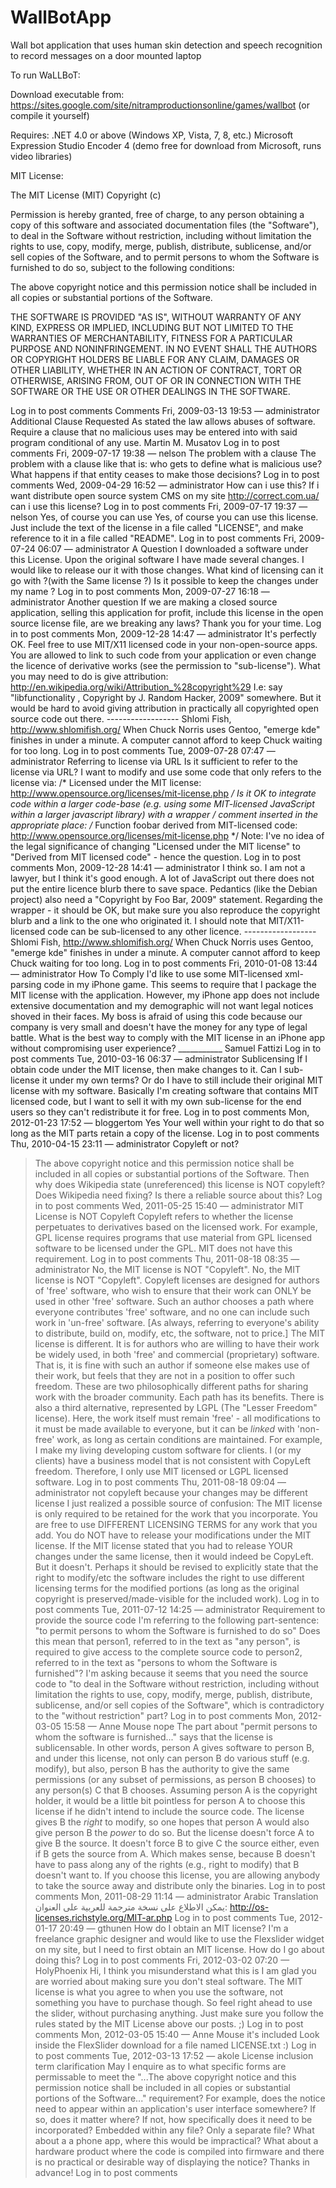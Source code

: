 WallBotApp
==========

Wall bot application that uses human skin detection and speech recognition to record messages on a door mounted laptop

To run WaLLBoT:

Download executable from: https://sites.google.com/site/nitramproductionsonline/games/wallbot
(or compile it yourself)

Requires:
.NET 4.0 or above (Windows XP, Vista, 7, 8, etc.)
Microsoft Expression Studio Encoder 4 (demo free for download from Microsoft, runs video libraries)


MIT License:

The MIT License (MIT)
Copyright (c) <year> <copyright holders>

Permission is hereby granted, free of charge, to any person obtaining a copy of this software and associated documentation files (the "Software"), to deal in the Software without restriction, including without limitation the rights to use, copy, modify, merge, publish, distribute, sublicense, and/or sell copies of the Software, and to permit persons to whom the Software is furnished to do so, subject to the following conditions:

The above copyright notice and this permission notice shall be included in all copies or substantial portions of the Software.

THE SOFTWARE IS PROVIDED "AS IS", WITHOUT WARRANTY OF ANY KIND, EXPRESS OR IMPLIED, INCLUDING BUT NOT LIMITED TO THE WARRANTIES OF MERCHANTABILITY, FITNESS FOR A PARTICULAR PURPOSE AND NONINFRINGEMENT. IN NO EVENT SHALL THE AUTHORS OR COPYRIGHT HOLDERS BE LIABLE FOR ANY CLAIM, DAMAGES OR OTHER LIABILITY, WHETHER IN AN ACTION OF CONTRACT, TORT OR OTHERWISE, ARISING FROM, OUT OF OR IN CONNECTION WITH THE SOFTWARE OR THE USE OR OTHER DEALINGS IN THE SOFTWARE.

Log in to post comments
Comments
Fri, 2009-03-13 19:53 — administrator
Additional Clause Requested
As stated the law allows abuses of software. Require a clause that no malicious uses may be entered into with said program conditional of any use. Martin M. Musatov
Log in to post comments
Fri, 2009-07-17 19:38 — nelson
The problem with a clause
The problem with a clause like that is: who gets to define what is malicious use? What happens if that entity ceases to make those decisions?
Log in to post comments
Wed, 2009-04-29 16:52 — administrator
How can i use this?
If i want distribute open source system CMS on my site http://correct.com.ua/ can i use this license?
Log in to post comments
Fri, 2009-07-17 19:37 — nelson
Yes, of course you can use
Yes, of course you can use this license. Just include the text of the license in a file called "LICENSE", and make reference to it in a file called "README".
Log in to post comments
Fri, 2009-07-24 06:07 — administrator
A Question
I downloaded a software under this License. Upon the original software I have made several changes. I would like to release our it with those changes. What kind of licensing can it go with ?(with the Same license ?) Is it possible to keep the changes under my name ?
Log in to post comments
Mon, 2009-07-27 16:18 — administrator
Another question
If we are making a closed source application, selling this application for profit, include this license in the open source license file, are we breaking any laws? Thank you for your time.
Log in to post comments
Mon, 2009-12-28 14:47 — administrator
It's perfectly OK.
Feel free to use MIT/X11 licensed code in your non-open-source apps. You are allowed to link to such code from your application or even change the licence of derivative works (see the permission to "sub-license"). What you may need to do is give attribution: http://en.wikipedia.org/wiki/Attribution_%28copyright%29 I.e: say "libfunctionality , Copyright by J. Random Hacker, 2009" somewhere. But it would be hard to avoid giving attribution in practically all copyrighted open source code out there. ------------------ Shlomi Fish, http://www.shlomifish.org/ When Chuck Norris uses Gentoo, "emerge kde" finishes in under a minute. A computer cannot afford to keep Chuck waiting for too long.
Log in to post comments
Tue, 2009-07-28 07:47 — administrator
Referring to license via URL
Is it sufficient to refer to the license via URL? I want to modify and use some code that only refers to the license via: /* Licensed under the MIT license: http://www.opensource.org/licenses/mit-license.php */ Is it OK to integrate code within a larger code-base (e.g. using some MIT-licensed JavaScript within a larger javascript library) with a wrapper / comment inserted in the appropriate place: /* Function foobar derived from MIT-licensed code: http://www.opensource.org/licenses/mit-license.php */ Note: I've no idea of the legal significance of changing "Licensed under the MIT license" to "Derived from MIT licensed code" - hence the question.
Log in to post comments
Mon, 2009-12-28 14:41 — administrator
I think so.
I am not a lawyer, but I think it's good enough. A lot of JavaScript out there does not put the entire licence blurb there to save space. Pedantics (like the Debian project) also need a "Copyright by Foo Bar, 2009" statement. Regarding the wrapper - it should be OK, but make sure you also reproduce the copyright blurb and a link to the one who originated it. I should note that MIT/X11-licensed code can be sub-licensed to any other licence. ------------------ Shlomi Fish, http://www.shlomifish.org/ When Chuck Norris uses Gentoo, "emerge kde" finishes in under a minute. A computer cannot afford to keep Chuck waiting for too long.
Log in to post comments
Fri, 2010-01-08 13:44 — administrator
How To Comply
I'd like to use some MIT-licensed xml-parsing code in my iPhone game. This seems to require that I package the MIT license with the application. However, my iPhone app does not include extensive documentation and my demographic will not want legal notices shoved in their faces. My boss is afraid of using this code because our company is very small and doesn't have the money for any type of legal battle. What is the best way to comply with the MIT license in an iPhone app without compromising user experience? ___________ Samuel Fattizi
Log in to post comments
Tue, 2010-03-16 06:37 — administrator
Sublicensing
If I obtain code under the MIT license, then make changes to it. Can I sub-license it under my own terms? Or do I have to still include their original MIT license with my software. Basically I'm creating software that contains MIT licensed code, but I want to sell it with my own sub-license for the end users so they can't redistribute it for free.
Log in to post comments
Mon, 2012-01-23 17:52 — bloggertom
Yes
Your well within your right to do that so long as the MIT parts retain a copy of the license.
Log in to post comments
Thu, 2010-04-15 23:11 — administrator
Copyleft or not?
>The above copyright notice and this permission notice shall be included in all copies or substantial portions of the Software. Then why does Wikipedia state (unreferenced) this license is NOT copyleft? Does Wikipedia need fixing? Is there a reliable source about this?
Log in to post comments
Wed, 2011-05-25 15:40 — administrator
MIT License is NOT Copyleft
Copyleft refers to whether the license perpetuates to derivatives based on the licensed work. For example, GPL license requires programs that use material from GPL licensed software to be licensed under the GPL. MIT does not have this requirement.
Log in to post comments
Thu, 2011-08-18 08:35 — administrator
No, the MIT license is NOT "Copyleft".
No, the MIT license is NOT "Copyleft". Copyleft licenses are designed for authors of 'free' software, who wish to ensure that their work can ONLY be used in other 'free' software. Such an author chooses a path where everyone contributes 'free' software, and no one can include such work in 'un-free' software. [As always, referring to everyone's ability to distribute, build on, modify, etc, the software, not to price.] The MIT license is different. It is for authors who are willing to have their work be widely used, in both 'free' and commercial (proprietary) software. That is, it is fine with such an author if someone else makes use of their work, but feels that they are not in a position to offer such freedom. These are two philosophically different paths for sharing work with the broader community. Each path has its benefits. There is also a third alternative, represented by LGPL (The "Lesser Freedom" license). Here, the work itself must remain 'free' - all modifications to it must be made available to everyone, but it can be *linked* with 'non-free' work, as long as certain conditions are maintained. For example, I make my living developing custom software for clients. I (or my clients) have a business model that is not consistent with CopyLeft freedom. Therefore, I only use MIT licensed or LGPL licensed software.
Log in to post comments
Thu, 2011-08-18 09:04 — administrator
not copyleft because your changes may be different license
I just realized a possible source of confusion: The MIT license is only required to be retained for the work that you incorporate. You are free to use DIFFERENT LICENSING TERMS for any work that you add. You do NOT have to release your modifications under the MIT license. If the MIT license stated that you had to release YOUR changes under the same license, then it would indeed be CopyLeft. But it doesn't. Perhaps it should be revised to explicitly state that the right to modify/etc the software includes the right to use different licensing terms for the modified portions (as long as the original copyright is preserved/made-visible for the included work).
Log in to post comments
Tue, 2011-07-12 14:25 — administrator
Requirement to provide the source code
I'm referring to the following part-sentence: "to permit persons to whom the Software is furnished to do so" Does this mean that person1, referred to in the text as "any person", is required to give access to the complete source code to person2, referred to in the text as "persons to whom the Software is furnished"? I'm asking because it seems that you need the source code to "to deal in the Software without restriction, including without limitation the rights to use, copy, modify, merge, publish, distribute, sublicense, and/or sell copies of the Software", which is contradictory to the "without restriction" part?
Log in to post comments
Mon, 2012-03-05 15:58 — Anne Mouse
nope
The part about "permit persons to whom the software is furnished..." says that the license is sublicensable. In other words, person A gives software to person B, and under this license, not only can person B do various stuff (e.g. modify), but also, person B has the authority to give the same permissions (or any subset of permissions, as person B chooses) to any person(s) C that B chooses. Assuming person A is the copyright holder, it would be a little bit pointless for person A to choose this license if he didn't intend to include the source code. The license gives B the *right* to modify, so one hopes that person A would also give person B the *power* to do so. But the license doesn't force A to give B the source. It doesn't force B to give C the source either, even if B gets the source from A. Which makes sense, because B doesn't have to pass along any of the rights (e.g., right to modify) that B doesn't want to. If you choose this license, you are allowing anybody to take the source away and distribute only the binaries.
Log in to post comments
Mon, 2011-08-29 11:14 — administrator
Arabic Translation
يمكن الاطلاع على نسخة مترجمة للعربية على العنوان: http://os-licenses.richstyle.org/MIT-ar.php
Log in to post comments
Tue, 2012-01-17 20:49 — gthunen
How do I obtain an MIT license?
I'm a freelance graphic designer and would like to use the Flexslider widget on my site, but I need to first obtain an MIT license. How do I go about doing this?
Log in to post comments
Fri, 2012-03-02 07:20 — HolyPhoenix
Hi, I think you misunderstand what this is
I am glad you are worried about making sure you don't steal software. The MIT license is what you agree to when you use the software, not something you have to purchase though. So feel right ahead to use the slider, without purchasing anything. Just make sure you follow the rules stated by the MIT License above our posts. ;)
Log in to post comments
Mon, 2012-03-05 15:40 — Anne Mouse
it's included
Look inside the FlexSlider download for a file named LICENSE.txt :)
Log in to post comments
Tue, 2012-03-13 17:52 — akole
License inclusion term clarification
May I enquire as to what specific forms are permissable to meet the "...The above copyright notice and this permission notice shall be included in all copies or substantial portions of the Software..." requirement? For example, does the notice need to appear within an application's user interface somewhere? If so, does it matter where? If not, how specifically does it need to be incorporated? Embedded within any file? Only a separate file? What about a a phone app, where this would be impractical? What about a hardware product where the code is compiled into firmware and there is no practical or desirable way of displaying the notice? Thanks in advance!
Log in to post comments
